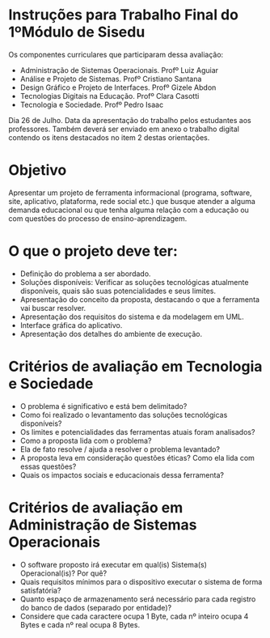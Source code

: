 # Instruções para Trabalho Final do 1ºMódulo de Sisedu

Os componentes curriculares que participaram dessa avaliação:

* Administração de Sistemas Operacionais. Profº Luiz Aguiar
* Análise e Projeto de Sistemas. Profº Cristiano Santana
* Design Gráfico e Projeto de Interfaces. Profº Gizele Abdon
* Tecnologias Digitais na Educação. Profº Clara Casotti
* Tecnologia e Sociedade. Profº Pedro Isaac

Dia 26 de Julho. Data da apresentação do trabalho pelos estudantes aos professores.
Também deverá ser enviado em anexo o trabalho digital contendo os itens destacados no item 2 destas orientações.

# Objetivo

Apresentar um projeto de ferramenta informacional (programa, software, site, aplicativo, plataforma, rede social etc.) que busque atender a alguma demanda educacional ou que tenha alguma relação com a educação ou com questões do processo de ensino-aprendizagem.

# O que o projeto deve ter:

* Definição do problema a ser abordado.
* Soluções disponíveis: Verificar as soluções tecnológicas atualmente disponíveis, quais são suas potencialidades e seus limites.
* Apresentação do conceito da proposta, destacando o que a ferramenta vai buscar resolver.
* Apresentação dos requisitos do sistema e da modelagem em UML.
* Interface gráfica do aplicativo.
* Apresentação dos detalhes do ambiente de execução.

# Critérios de avaliação em Tecnologia e Sociedade

* O problema é significativo e está bem delimitado?
* Como foi realizado o levantamento das soluções tecnológicas disponíveis?
* Os limites e potencialidades das ferramentas atuais foram analisados?
* Como a proposta lida com o problema?
* Ela de fato resolve / ajuda a resolver o problema levantado?
* A proposta leva em consideração questões éticas? Como ela lida com essas questões?
* Quais os impactos sociais e educacionais dessa ferramenta?

# Critérios de avaliação em Administração de Sistemas Operacionais

* O software proposto irá executar em qual(is) Sistema(s) Operacional(is)? Por quê?
* Quais requisitos mínimos para o dispositivo executar o sistema de forma satisfatória?
* Quanto espaço de armazenamento será necessário para cada registro do banco de dados (separado por entidade)?
* Considere que cada caractere ocupa 1 Byte, cada nº inteiro ocupa 4 Bytes e cada nº real ocupa 8 Bytes.


